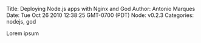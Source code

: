 Title: Deploying Node.js apps with Nginx and God
Author: Antonio Marques
Date: Tue Oct 26 2010 12:38:25 GMT-0700 (PDT)
Node: v0.2.3
Categories: nodejs, god

Lorem ipsum